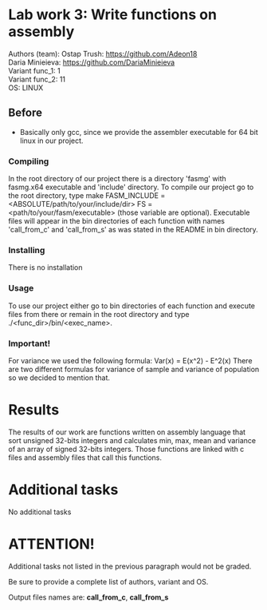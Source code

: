 
# Lab work 3: Write functions on assembly
Authors (team): 
Ostap Trush: https://github.com/Adeon18 <br>
Daria Minieieva: https://github.com/DariaMinieieva <br>
Variant func_1: 1 <br>
Variant func_2: 11 <br>
OS: LINUX

## Before 

- Basically only gcc, since we provide the assembler executable for 64 bit linux in our project.

### Compiling

In the root directory of our project there is a directory 'fasmg' with fasmg.x64 executable
and 'include' directory. To compile our project go to the root directory, type
make FASM_INCLUDE = <ABSOLUTE/path/to/your/include/dir> FS = <path/to/your/fasm/executable> 
(those variable are optional). Executable files will appear in the bin directories of each function with
names 'call_from_c' and 'call_from_s' as was stated in the README in bin directory.

### Installing

There is no installation

### Usage

To use our project either go to bin directories of each function and execute files from there
or remain in the root directory and type ./<func_dir>/bin/<exec_name>.

### Important!

For variance we used the following formula: Var(x) = E(x^2) - E^2(x)
There are two different formulas for variance of sample and variance of
population so we decided to mention that.

# Results

The results of our work are functions written on assembly language that sort unsigned 32-bits integers
and calculates min, max, mean and variance of an array of signed 32-bits integers. Those functions are
linked with c files and assembly files that call this functions.

# Additional tasks
No additional tasks

# ATTENTION!
Additional tasks not listed in the previous paragraph would not be graded.

Be sure to provide a complete list of authors, variant and OS.

Output files names are: __call_from_c__, __call_from_s__

